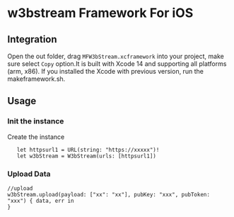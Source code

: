 # w3bstream Framework For iOS

## Integration
Open the out folder, drag `MFW3bStream.xcframework` into your project, make sure select `Copy` option.It is built with Xcode 14 and supporting all platforms (arm, x86).
If you installed the Xcode with previous version, run the makeframework.sh.

## Usage

### Init the instance

Create the instance
```
   let httpsurl1 = URL(string: "https://xxxxx")!
   let w3bStream = W3bStream(urls: [httpsurl1])
```

### Upload Data
```
//upload
w3bStream.upload(payload: ["xx": "xx"], pubKey: "xxx", pubToken: "xxx") { data, err in
} 
```
